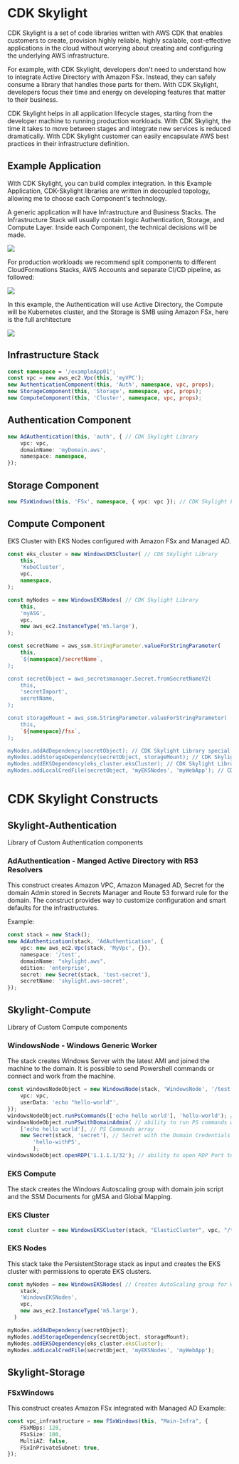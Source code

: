 # CDK Skylight

CDK Skylight is a set of code libraries written with AWS CDK that enables customers to create, provision highly reliable, highly scalable, cost-effective applications in the cloud without worrying about creating and configuring the underlying AWS infrastructure. 

For example, with CDK Skylight, developers don't need to understand how to integrate Active Directory with Amazon FSx. Instead, they can safely consume a library that handles those parts for them. With CDK Skylight, developers focus their time and energy on developing features that matter to their business.

CDK Skylight helps in all application lifecycle stages, starting from the developer machine to running production workloads. With CDK Skylight, the time it takes to move between stages and integrate new services is reduced dramatically. With CDK Skylight customer can easily encapsulate AWS best practices in their infrastructure definition.


## Example Application
With CDK Skylight, you can build complex integration. In this Example Application, CDK-Skylight libraries are written in decoupled topology, allowing me to choose each Component's technology.

A generic application will have Infrastructure and Business Stacks.
The Infrastructure Stack will usually contain logic  Authentication, Storage, and Compute Layer. Inside each Component, the technical decisions will be made. 

![](/static/images/screenshots/2022-02-01-19-17-04.png?classes=border,shadow)

For production workloads we recommend split components to different CloudFormations Stacks, AWS Accounts and separate CI/CD pipeline, as followed:

![](/static/images/screenshots/2022-02-01-19-18-20.png?classes=border,shadow)

In this example, the Authentication will use Active Directory, the Compute will be Kubernetes cluster, and the Storage is SMB using Amazon FSx, here is the full architecture

![](/static/images/screenshots/2022-02-01-19-20-47.png?classes=border,shadow)

## Infrastructure Stack

```typescript
const namespace = '/exampleApp01';
const vpc = new aws_ec2.Vpc(this, 'myVPC');
new AuthenticationComponent(this, 'Auth', namespace, vpc, props);
new StorageComponent(this, 'Storage', namespace, vpc, props);
new ComputeComponent(this, 'Cluster', namespace, vpc, props);
```

## Authentication Component

```typescript
new AdAuthentication(this, 'auth', { // CDK Skylight Library 
	vpc: vpc,
	domainName: 'myDomain.aws',
	namespace: namespace,
});
```

## Storage Component

```typescript
new FSxWindows(this, 'FSx', namespace, { vpc: vpc }); // CDK Skylight Library 
```

## Compute Component

EKS Cluster with EKS Nodes configured with Amazon FSx and Managed AD.

```typescript
const eks_cluster = new WindowsEKSCluster( // CDK Skylight Library 
	this,
	'KubeCluster',
	vpc,
	namespace,
);

const myNodes = new WindowsEKSNodes( // CDK Skylight Library 
	this,
	'myASG',
	vpc,
	new aws_ec2.InstanceType('m5.large'),
);

const secretName = aws_ssm.StringParameter.valueForStringParameter(
	this,
	`${namespace}/secretName`,
);

const secretObject = aws_secretsmanager.Secret.fromSecretNameV2(
	this,
	'secretImport',
	secretName,
);

const storageMount = aws_ssm.StringParameter.valueForStringParameter(
	this,
	`${namespace}/fsx`,
);

myNodes.addAdDependency(secretObject); // CDK Skylight Library special methods
myNodes.addStorageDependency(secretObject, storageMount); // CDK Skylight Library special methods
myNodes.addEKSDependency(eks_cluster.eksCluster); // CDK Skylight Library special methods
myNodes.addLocalCredFile(secretObject, 'myEKSNodes', 'myWebApp'); // CDK Skylight Library special methods
```


# CDK Skylight Constructs 

## Skylight-Authentication

Library of Custom Authentication components 

### **AdAuthentication** - Manged Active Directory with R53 Resolvers 

This construct creates Amazon VPC, Amazon Managed AD, Secret for the domain Admin stored in Secrets Manager and Route 53 forward rule for the domain.
The construct provides way to customize configuration and smart defaults for the infrastructures.

Example:

```typescript
const stack = new Stack();
new AdAuthentication(stack, 'AdAuthentication', {
	vpc: new aws_ec2.Vpc(stack, 'MyVpc', {}),
	namespace: '/test',
	domainName: "skylight.aws",
	edition: 'enterprise',
	secret: new Secret(stack, 'test-secret'),
	secretName: 'skylight.aws-secret',
});
```

## Skylight-Compute

Library of Custom Compute components 

### WindowsNode - Windows Generic Worker

The stack creates Windows Server with the latest AMI and joined the machine to the domain. It is possible to send Powershell commands or connect and work from the machine. 

```typescript
const windowsNodeObject = new WindowsNode(stack, 'WindowsNode', '/test', {
	vpc: vpc,
	userData: 'echo "hello-world"',
});
windowsNodeObject.runPsCommands(['echo hello world'], 'hello-world'); // ability to run PS commands after launch (With SSM document)
windowsNodeObject.runPSwithDomainAdmin( // ability to run PS commands with Domain Admin (Using Secret Manager)
	['echo hello world'], // PS Commands array
	new Secret(stack, 'secret'), // Secret with the Domain Credentials
		'hello-withPS',
		);
windowsNodeObject.openRDP('1.1.1.1/32'); // ability to open RDP Port to CIDR
```

### EKS Compute

The stack creates the Windows Autoscaling group with domain join script and the SSM Documents for gMSA and Global Mapping.

### EKS Cluster

```typescript
const cluster = new WindowsEKSCluster(stack, "ElasticCluster", vpc, "/test") // Creates EKS Cluster with Windows support
```

### EKS Nodes

This stack take the PersistentStorage stack as input and creates the EKS cluster with permissions to operate EKS clusters.

```typescript
const myNodes = new WindowsEKSNodes( // Creates AutoScaling group for Windows Support
    stack,
    'WindowsEKSNodes',
    vpc,
    new aws_ec2.InstanceType('m5.large'),
  )

myNodes.addAdDependency(secretObject);
myNodes.addStorageDependency(secretObject, storageMount);
myNodes.addEKSDependency(eks_cluster.eksCluster);
myNodes.addLocalCredFile(secretObject, 'myEKSNodes', 'myWebApp');
```
## Skylight-Storage
### FSxWindows 

This construct creates Amazon FSx integrated with Managed AD
Example:

```typescript
const vpc_infrastructure = new FSxWindows(this, "Main-Infra", {
	FSxMBps: 128, 
	FSxSize: 100, 
	MultiAZ: false, 
	FSxInPrivateSubnet: true, 
});
```

